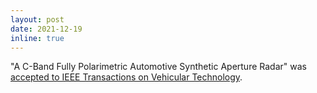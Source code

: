 ```yaml
---
layout: post
date: 2021-12-19
inline: true
---
```


"A C-Band Fully Polarimetric Automotive Synthetic Aperture Radar" was [accepted to IEEE Transactions on Vehicular Technology](https://ieeexplore.ieee.org/document/9662958).
